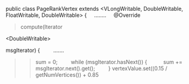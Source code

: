 public class PageRankVertex extends <VLongWritable, DoubleWritable, FloatWritable, DoubleWritable> {
    ........
    @Override
> compute(Iterator

&lt;DoubleWritable&gt;

 msgIterator) {
        .......
> > sum = 0;
        while (msgIterator.hasNext()) {
          sum += msgIterator.next().get();
        }
> > vertexValue.set((0.15 / getNumVertices()) + 0.85 